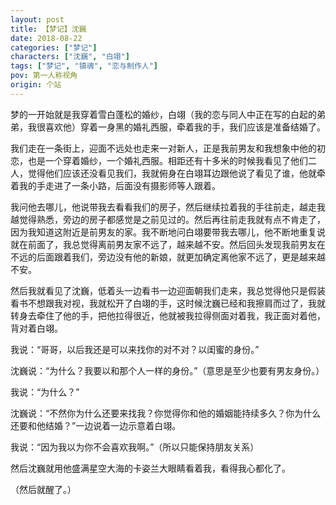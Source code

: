 ```yaml
---
layout: post
title: 【梦记】沈巍
date: 2018-08-22
categories: ["梦记"]
characters: ["沈巍", "白翊"]
tags: ["梦记", "镇魂", "恋与制作人"]
pov: 第一人称视角
origin: 个站
---
```


梦的一开始就是我穿着雪白蓬松的婚纱，白翊（我的恋与同人中正在写的白起的弟弟，我很喜欢他）穿着一身黑的婚礼西服，牵着我的手，我们应该是准备结婚了。

我们走在一条街上，迎面不远处也走来一对新人，正是我前男友和我想象中他的初恋，也是一个穿着婚纱，一个婚礼西服。相距还有十多米的时候我看见了他们二人，觉得他们应该还没看见我们，我就俯身在白翊耳边跟他说了看见了谁，他就牵着我的手走进了一条小路，后面没有摄影师等人跟着。

我问他去哪儿，他说带我去看看我们的房子，然后继续拉着我的手往前走，越走我越觉得熟悉，旁边的房子都感觉是之前见过的。然后再往前走我就有点不肯走了，因为我知道这附近是前男友的家。我不断地问白翊要带我去哪儿，他不断地重复说就在前面了，我总觉得离前男友家不远了，越来越不安。然后回头发现我前男友在不远的后面跟着我们，旁边没有他的新娘，就更加确定离他家不远了，更是越来越不安。

然后我就看见了沈巍，低着头一边看书一边迎面朝我们走来，我总觉得他只是假装看书不想跟我对视，我就松开了白翊的手，这时候沈巍已经和我擦肩而过了，我就转身去牵住了他的手，把他拉得很近，他就被我拉得侧面对着我，我正面对着他，背对着白翊。

我说：“哥哥，以后我还是可以来找你的对不对？以闺蜜的身份。”

沈巍说：“为什么？我要以和那个人一样的身份。”（意思是至少也要有男友身份。）

我说：“为什么？”

沈巍说：“不然你为什么还要来找我？你觉得你和他的婚姻能持续多久？你为什么还要和他结婚？”一边说着一边示意着白翊。

我说：“因为我以为你不会喜欢我啊。”（所以只能保持朋友关系）

然后沈巍就用他盛满星空大海的卡姿兰大眼睛看着我，看得我心都化了。

（然后就醒了。）